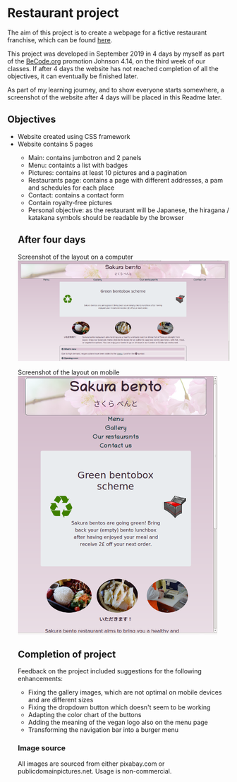 # Restaurant project

The aim of this project is to create a webpage for a fictive restaurant franchise, which can be found <a href="https://0ctavia.github.io/restaurant/">here</a>.

This project was developed in September 2019 in 4 days by myself as part of the <a href="https://www.becode.org/">BeCode.org</a> promotion Johnson 4.14, on the third week of our classes. If after 4 days the website has not reached completion of all the objectives, it can eventually be finished later.

As part of my learning journey, and to show everyone starts somewhere, a screenshot of the website after 4 days will be placed in this Readme later.

<h2>Objectives</h2>
<ul>
    <li>Website created using CSS framework</li>
    <li>Website contains 5 pages</li>
<ul>
    <li>Main: contains jumbotron and 2 panels</li>
    <li>Menu: containts a list with badges</li>
    <li>Pictures: contains at least 10 pictures and a pagination</li>
    <li>Restaurants page: contains a page with different addresses, a pam and schedules for each place</li>
    <li>Contact: contains a contact form</li>
    <li>Contain royalty-free pictures</li>
    <li>Personal objective: as the restaurant will be Japanese, the hiragana / katakana symbols should be readable by the browser</li>
</ul>

<h2>After four days</h2>
Screenshot of the layout on a computer
<br>
<img src="https://github.com/0ctavia/restaurant/blob/master/assets/images/indexscreenshot.png?raw=true">

Screenshot of the layout on mobile
<br>
<img src="https://github.com/0ctavia/restaurant/blob/master/assets/images/indexmobilescreenshot.png?raw=true">

<h2>Completion of project</h2>
Feedback on the project included suggestions for the following enhancements:
<ul>
    <li>Fixing the gallery images, which are not optimal on mobile devices and are different sizes </li>
    <li>Fixing the dropdown button which doesn't seem to be working</li>
    <li>Adapting the color chart of the buttons</li>
    <li>Adding the meaning of the vegan logo also on the menu page</li>
    <li>Transforming the navigation bar into a burger menu</li>
</ul>


<h3>Image source</h3>
All images are sourced from either pixabay.com or publicdomainpictures.net. Usage is non-commercial.
